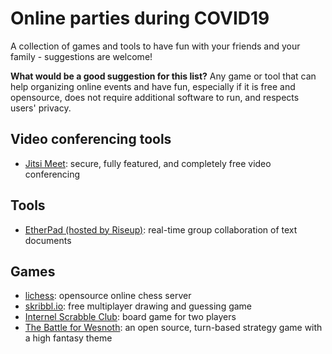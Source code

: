 # Online parties during COVID19
A collection of games and tools to have fun with your friends and your family - suggestions are welcome!

**What would be a good suggestion for this list?** Any game or tool that can help organizing online events and have fun, especially if it is free and opensource, does not require additional software to run, and respects users' privacy.

## Video conferencing tools
- [Jitsi Meet](https://meet.jit.si/): secure, fully featured, and completely free video conferencing

## Tools
- [EtherPad (hosted by Riseup)](https://pad.riseup.net/): real-time group collaboration of text documents

## Games
- [lichess](https://lichess.org/): opensource online chess server
- [skribbl.io](https://skribbl.io/): free multiplayer drawing and guessing game
- [Internel Scrabble Club](https://isc.ro/): board game for two players
- [The Battle for Wesnoth](https://wesnoth.org/): an open source, turn-based strategy game with a high fantasy theme
